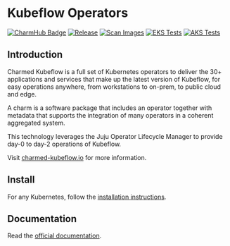 # Kubeflow Operators
[![CharmHub Badge](https://charmhub.io/kubeflow/badge.svg)](https://charmhub.io/kubeflow)
[![Release](https://github.com/canonical/bundle-kubeflow/actions/workflows/release-bundle-to-charmhub.yaml/badge.svg)](https://github.com/canonical/bundle-kubeflow/actions/workflows/release-bundle-to-charmhub.yaml)
[![Scan Images](https://github.com/canonical/bundle-kubeflow/actions/workflows/scan-images.yaml/badge.svg)](https://github.com/canonical/bundle-kubeflow/actions/workflows/scan-images.yaml)
[![EKS Tests](https://github.com/canonical/bundle-kubeflow/actions/workflows/deploy-to-eks.yaml/badge.svg)](https://github.com/canonical/bundle-kubeflow/actions/workflows/deploy-to-eks.yaml)
[![AKS Tests](https://github.com/canonical/bundle-kubeflow/actions/workflows/deploy-to-aks.yaml/badge.svg)](https://github.com/canonical/bundle-kubeflow/actions/workflows/deploy-to-aks.yaml)

## Introduction

Charmed Kubeflow is a full set of Kubernetes operators to deliver the 30+ applications and services
that make up the latest version of Kubeflow, for easy operations anywhere, from workstations to
on-prem, to public cloud and edge.

A charm is a software package that includes an operator together with metadata that supports the
integration of many operators in a coherent aggregated system.

This technology leverages the Juju Operator Lifecycle Manager to provide day-0 to day-2 operations
of Kubeflow.

Visit [charmed-kubeflow.io][charmedkf] for more information.

## Install

For any Kubernetes, follow the [installation instructions][install].

## Documentation

Read the [official documentation][docs].

[charmedkf]: https://charmed-kubeflow.io/
[docs]: https://charmed-kubeflow.io/docs/
[install]: https://charmed-kubeflow.io/docs/install
